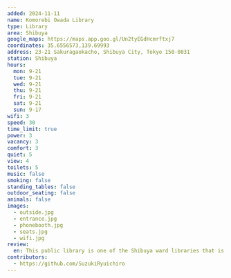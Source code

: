 ```yaml
---
added: 2024-11-11
name: Komorebi Owada Library
type: Library
area: Shibuya
google_maps: https://maps.app.goo.gl/Un2tyEGdHcmrftxj7
coordinates: 35.6556573,139.69993
address: 23-21 Sakuragaokacho, Shibuya City, Tokyo 150-0031
station: Shibuya
hours:
  mon: 9-21
  tue: 9-21
  wed: 9-21
  thu: 9-21
  fri: 9-21
  sat: 9-21
  sun: 9-17
wifi: 3
speed: 30
time_limit: true
power: 3
vacancy: 3
comfort: 3
quiet: 5
view: 4
toilets: 5
music: false
smoking: false
standing_tables: false
outdoor_seating: false
animals: false
images:
  - outside.jpg
  - entrance.jpg
  - phonebooth.jpg
  - seats.jpg
  - wifi.jpg
review:
  en: This public library is one of the Shibuya ward libraries that is closest from the station. Yet, the space is quite limited, you can't take calls unless you go downstairs and book a phone booth for 150 yen per 15 minutes, and you have to sign up (it's just writing your name to a sheet) to use one of the plug seats. They also make you choose how long you plan to use it. It doesn't give you much work vibe to be completely honest.
contributors:
  - https://github.com/SuzukiRyuichiro
---
```

